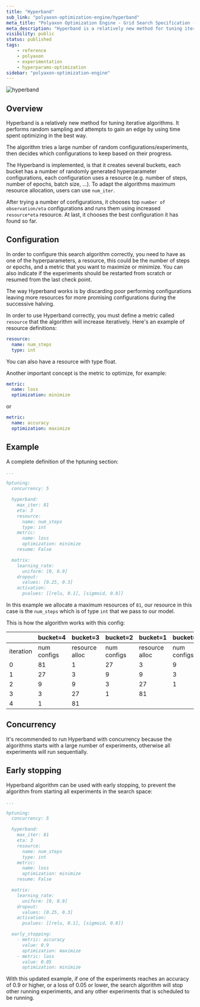 ```yaml
---
title: "Hyperband"
sub_link: "polyaxon-optimization-engine/hyperband"
meta_title: "Polyaxon Optimization Engine - Grid Search Specification - Polyaxon References"
meta_description: "Hyperband is a relatively new method for tuning iterative algorithms. It performs random sampling and attempts to gain an edge by using time spent optimizing in the best way. The algorithm tries a large number of random configurations/experiments, then decides which configurations to keep based on their progress."
visibility: public
status: published
tags:
    - reference
    - polyaxon
    - experimentation
    - hyperparams-optimization
sidebar: "polyaxon-optimization-engine"
---
```


![hyperband](../../../content/images/references/optimization-engine/hyperband.png)

## Overview 

Hyperband is a relatively new method for tuning iterative algorithms.
It performs random sampling and attempts to gain an edge by using time spent optimizing in the best way.

The algorithm tries a large number of random configurations/experiments, then decides which configurations to keep based on their progress.

The Hyperband is implemented, is that it creates several buckets, each bucket has a number of randomly generated hyperparameter configurations, 
each configuration uses a resource (e.g. number of steps, number of epochs, batch size, ...). To adapt the algorithms maximum resource allocation, users can use `num_iter`.

After trying a number of configurations, it chooses top `number of observation/eta` configurations and runs them using increased `resource*eta` resource. 
At last, it chooses the best configuration it has found so far.


## Configuration

In order to configure this search algorithm correctly, you need to have as one of the hyperparameters,
a resource, this could be the number of steps or epochs, and a metric that you want to maximize or minimize.
You can also indicate if the experiments should be restarted from scratch or resumed from the last check point.

The way Hyperband works is by discarding poor performing
configurations leaving more resources for more promising configurations during the successive halving.

In order to use Hyperband correctly, you must define a metric called `resource` that the algorithm
will increase iteratively. Here's an example of resource definitions:

```yaml
resource:
  name: num_steps
  type: int
```

You can also have a resource with type float.

Another important concept is the metric to optimize, for example:

```yaml
metric:
  name: loss
  optimization: minimize
```

or

```yaml
metric:
  name: accuracy
  optimization: maximize
```

## Example

A complete definition of the hptuning section:

```yaml
...

hptuning:
  concurrency: 5

  hyperband:
    max_iter: 81
    eta: 3
    resource:
      name: num_steps
      type: int
    metric:
      name: loss
      optimization: minimize
    resume: False

  matrix:
    learning_rate:
      uniform: [0, 0.9]
    dropout:
      values: [0.25, 0.3]
    activation:
      pvalues: [[relu, 0.1], [sigmoid, 0.8]]
```

In this example we allocate a maximum resources of `81`, our resource in this case is the `num_steps` which is of type `int` that we pass to our model.

This is how the algorithm works with this config:


|              | bucket=4                    | bucket=3                     | bucket=2                     | bucket=1                     | bucket=0                    |
|--------------|-----------------------------|------------------------------|------------------------------|------------------------------|-----------------------------|
|iteration     |num configs  |resource alloc |num configs  |resource alloc  |num configs  |resource alloc  |num configs  |resource alloc  |num configs  |resource alloc |
|0             |81           | 1             |27           |              3 |9            | 9              |6            | 27             |5            |             81|
|1             |27           | 3             |9            |             9  |3            | 27             |2            | 81             |             |               |
|2             |9            |9              |3            |             27 |1            | 81             |             |                |             |               |
|3             |3            |27             |1            |             81 |             |                |             |                |             |               |
|4             |1            |81             |             |                |             |                |             |                |             |               |

## Concurrency

It's recommended to run Hyperband with concurrency because the algorithms starts with a large number of experiments, otherwise all experiments will run sequentially.

## Early stopping

Hyperband algorithm can be used with early stopping, to prevent the algorithm from starting all experiments in the search space:


```yaml
...

hptuning:
  concurrency: 5

  hyperband:
    max_iter: 81
    eta: 3
    resource:
      name: num_steps
      type: int
    metric:
      name: loss
      optimization: minimize
    resume: False

  matrix:
    learning_rate:
      uniform: [0, 0.9]
    dropout:
      values: [0.25, 0.3]
    activation:
      pvalues: [[relu, 0.1], [sigmoid, 0.8]]

  early_stopping:
    - metric: accuracy
      value: 0.9
      optimization: maximize
    - metric: loss
      value: 0.05
      optimization: minimize
```

With this updated example, if one of the experiments reaches an accuracy of 0.9 or higher, or a loss of 0.05 or lower, the search algorithm will stop other running experiments, 
and any other experiments that is scheduled to be running.
